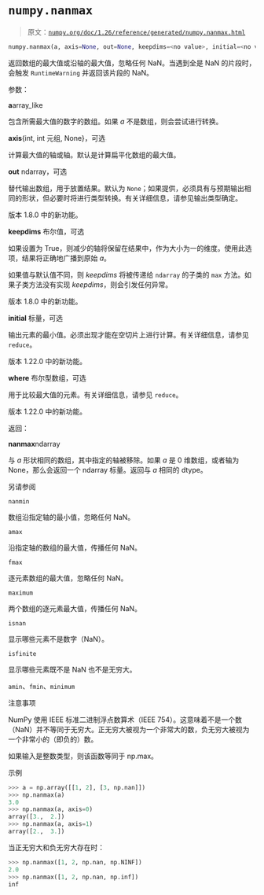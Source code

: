 # `numpy.nanmax`

> 原文：[`numpy.org/doc/1.26/reference/generated/numpy.nanmax.html`](https://numpy.org/doc/1.26/reference/generated/numpy.nanmax.html)

```py
numpy.nanmax(a, axis=None, out=None, keepdims=<no value>, initial=<no value>, where=<no value>)
```

返回数组的最大值或沿轴的最大值，忽略任何 NaN。当遇到全是 NaN 的片段时，会触发 `RuntimeWarning` 并返回该片段的 NaN。

参数：

**a**array_like

包含所需最大值的数字的数组。如果 *a* 不是数组，则会尝试进行转换。

**axis**{int, int 元组, None}，可选

计算最大值的轴或轴。默认是计算扁平化数组的最大值。

**out** ndarray，可选

替代输出数组，用于放置结果。默认为 `None`；如果提供，必须具有与预期输出相同的形状，但必要时将进行类型转换。有关详细信息，请参见输出类型确定。

版本 1.8.0 中的新功能。

**keepdims** 布尔值，可选

如果设置为 True，则减少的轴将保留在结果中，作为大小为一的维度。使用此选项，结果将正确地广播到原始 *a*。

如果值与默认值不同，则 *keepdims* 将被传递给 `ndarray` 的子类的 `max` 方法。如果子类方法没有实现 *keepdims*，则会引发任何异常。

版本 1.8.0 中的新功能。

**initial** 标量，可选

输出元素的最小值。必须出现才能在空切片上进行计算。有关详细信息，请参见`reduce`。

版本 1.22.0 中的新功能。

**where** 布尔型数组，可选

用于比较最大值的元素。有关详细信息，请参见 `reduce`。

版本 1.22.0 中的新功能。

返回：

**nanmax**ndarray

与 *a* 形状相同的数组，其中指定的轴被移除。如果 *a* 是 0 维数组，或者轴为 None，那么会返回一个 ndarray 标量。返回与 *a* 相同的 dtype。

另请参阅

`nanmin`

数组沿指定轴的最小值，忽略任何 NaN。

`amax`

沿指定轴的数组的最大值，传播任何 NaN。

`fmax`

逐元素数组的最大值，忽略任何 NaN。

`maximum`

两个数组的逐元素最大值，传播任何 NaN。

`isnan`

显示哪些元素不是数字（NaN）。

`isfinite`

显示哪些元素既不是 NaN 也不是无穷大。

`amin`、`fmin`、`minimum`

注意事项

NumPy 使用 IEEE 标准二进制浮点数算术（IEEE 754）。这意味着不是一个数（NaN）并不等同于无穷大。正无穷大被视为一个非常大的数，负无穷大被视为一个非常小的（即负的）数。

如果输入是整数类型，则该函数等同于 np.max。

示例

```py
>>> a = np.array([[1, 2], [3, np.nan]])
>>> np.nanmax(a)
3.0
>>> np.nanmax(a, axis=0)
array([3.,  2.])
>>> np.nanmax(a, axis=1)
array([2.,  3.]) 
```

当正无穷大和负无穷大存在时：

```py
>>> np.nanmax([1, 2, np.nan, np.NINF])
2.0
>>> np.nanmax([1, 2, np.nan, np.inf])
inf 
```
